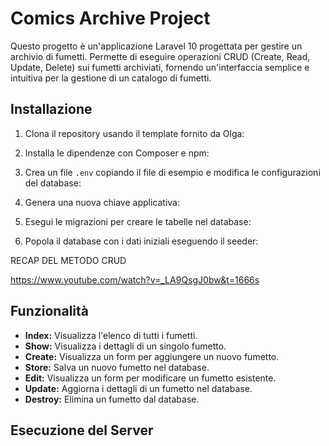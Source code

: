 # Comics Archive Project

Questo progetto è un'applicazione Laravel 10 progettata per gestire un archivio di fumetti. Permette di eseguire operazioni CRUD (Create, Read, Update, Delete) sui fumetti archiviati, fornendo un'interfaccia semplice e intuitiva per la gestione di un catalogo di fumetti.

## Installazione

1. Clona il repository usando il template fornito da Olga:

2. Installa le dipendenze con Composer e npm:

3. Crea un file `.env` copiando il file di esempio e modifica le configurazioni del database:

4. Genera una nuova chiave applicativa:

5. Esegui le migrazioni per creare le tabelle nel database:

6. Popola il database con i dati iniziali eseguendo il seeder:

RECAP DEL METODO CRUD

https://www.youtube.com/watch?v=_LA9QsgJ0bw&t=1666s

## Funzionalità

- **Index:** Visualizza l'elenco di tutti i fumetti.
- **Show:** Visualizza i dettagli di un singolo fumetto.
- **Create:** Visualizza un form per aggiungere un nuovo fumetto.
- **Store:** Salva un nuovo fumetto nel database.
- **Edit:** Visualizza un form per modificare un fumetto esistente.
- **Update:** Aggiorna i dettagli di un fumetto nel database.
- **Destroy:** Elimina un fumetto dal database.

## Esecuzione del Server

